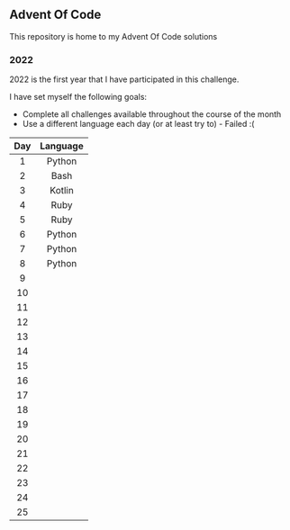 ## Advent Of Code

This repository is home to my Advent Of Code solutions

### 2022

2022 is the first year that I have participated in this challenge.

I have set myself the following goals:
- Complete all challenges available throughout the course of the month
- Use a different language each day (or at least try to) - Failed :(

| Day | Language |
| :-: | :-: |
| 1 | Python |
| 2 | Bash |
| 3 | Kotlin |
| 4 | Ruby |
| 5 | Ruby |
| 6 | Python |
| 7 | Python |
| 8 | Python |
| 9 |  |
| 10 |  |
| 11 |  |
| 12 |  |
| 13 |  |
| 14 |  |
| 15 |  |
| 16 |  |
| 17 |  |
| 18 |  |
| 19 |  |
| 20 |  |
| 21 |  |
| 22 |  |
| 23 |  |
| 24 |  |
| 25 |  |
